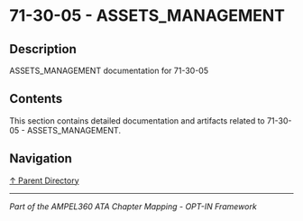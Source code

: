# 71-30-05 - ASSETS_MANAGEMENT

## Description

ASSETS_MANAGEMENT documentation for 71-30-05

## Contents

This section contains detailed documentation and artifacts related to 71-30-05 - ASSETS_MANAGEMENT.

## Navigation

[↑ Parent Directory](../README.md)

---

*Part of the AMPEL360 ATA Chapter Mapping - OPT-IN Framework*
